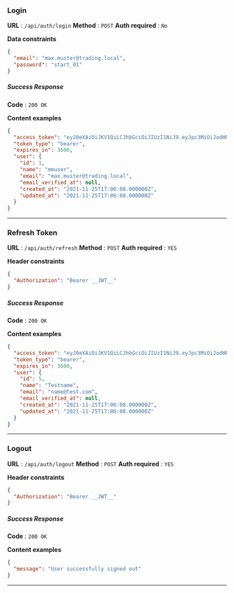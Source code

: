 ### Login

**URL** : `/api/auth/login`
**Method** : `POST`
**Auth required** : `No`

**Data constraints**

```json
{
  "email": "max.muster@trading.local",
  "password": "start_01"
}
```

##### Success Response

**Code** : `200 OK`

**Content examples**

```json
{
  "access_token": "eyJ0eXAiOiJKV1QiLCJhbGciOiJIUzI1NiJ9.eyJpc3MiOiJodHRwOlwvXC9sb2NhbGhvc3Q6OTg3NlwvYXBpXC9hdXRoXC9sb2dpbiIsImlhdCI6MTYzNzg2MDkyMiwiZXhwIjoxNjM3ODY0NTIyLCJuYmYiOjE2Mzc4NjA5MjIsImp0aSI6IlRVZ2VYY0FLcFY5bXl4NmkiLCJzdWIiOjUsInBydiI6IjIzYmQ1Yzg5NDlmNjAwYWRiMzllNzAxYzQwMDg3MmRiN2E1OTc2ZjcifQ.4h5MCim5mTBBBXtx27duEqqdqCCz7gGBASn6PNT_JgA",
  "token_type": "bearer",
  "expires_in": 3600,
  "user": {
    "id": 1,
    "name": "mmuser",
    "email": "max.muster@trading.local",
    "email_verified_at": null,
    "created_at": "2021-11-25T17:06:08.000000Z",
    "updated_at": "2021-11-25T17:06:08.000000Z"
  }
}
```

___

### Refresh Token

**URL** : `/api/auth/refresh`
**Method** : `POST`
**Auth required** : `YES`

**Header constraints**

```json
{
  "Authorization": "Bearer __JWT__"
}
```

##### Success Response

**Code** : `200 OK`

**Content examples**

```json
{
  "access_token": "eyJ0eXAiOiJKV1QiLCJhbGciOiJIUzI1NiJ9.eyJpc3MiOiJodHRwOlwvXC9sb2NhbGhvc3Q6OTg3NlwvYXBpXC9hdXRoXC9sb2dpbiIsImlhdCI6MTYzNzg2MDkyMiwiZXhwIjoxNjM3ODY0NTIyLCJuYmYiOjE2Mzc4NjA5MjIsImp0aSI6IlRVZ2VYY0FLcFY5bXl4NmkiLCJzdWIiOjUsInBydiI6IjIzYmQ1Yzg5NDlmNjAwYWRiMzllNzAxYzQwMDg3MmRiN2E1OTc2ZjcifQ.4h5MCim5mTBBBXtx27duEqqdqCCz7gGBASn6PNT_JgA",
  "token_type": "bearer",
  "expires_in": 3600,
  "user": {
    "id": 5,
    "name": "Testname",
    "email": "name@test.com",
    "email_verified_at": null,
    "created_at": "2021-11-25T17:06:08.000000Z",
    "updated_at": "2021-11-25T17:06:08.000000Z"
  }
}
```

___

### Logout

**URL** : `/api/auth/logout`
**Method** : `POST`
**Auth required** : `YES`

**Header constraints**

```json
{
  "Authorization": "Bearer __JWT__"
}
```

##### Success Response

**Code** : `200 OK`

**Content examples**

```json
{
  "message": "User successfully signed out"
}
```

___
